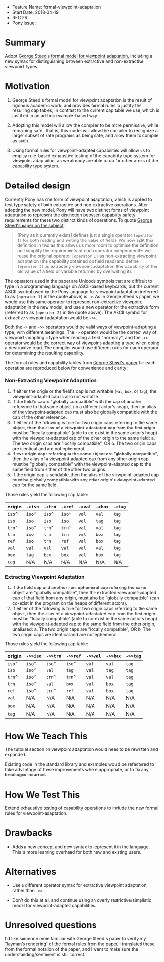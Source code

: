 - Feature Name: formal-viewpoint-adaptation
- Start Date: 2018-04-19
- RFC PR:
- Pony Issue:

# Summary

Adopt [George Steed's formal model for viewpoint adaptation][steed], including a new syntax for distinguishing between extractive and non-extractive viewpoint types.

[steed]: http://www.imperial.ac.uk/media/imperial-college/faculty-of-engineering/computing/public/GeorgeSteed.pdf

# Motivation

1. George Steed's formal model for viewpoint adaptation is the result of rigorous academic work, and provides formal rules to justify the resulting cap tables, in contrast to the current cap table we use, which is justified in an ad-hoc example-based way.

2. Adopting this model will allow the compiler to be more permissive, while remaining safe. That is, this model will allow the compiler to recognize a larger subset of safe programs as being safe, and allow them to compile as such.

3. Using formal rules for viewpoint-adapted capabilities will allow us to employ rule-based exhaustive testing of the capability type system for viewpoint adaptation, as we already are able to do for other areas of the capability type system.

# Detailed design

Currently Pony has one form of viewpoint adaptation, which is applied to test type safety of both extractive and non-extractive operations. After adopting the new model, Pony will have two distinct forms of viewpoint adaptation to represent the distinction between capability safety requirements for these two distinct kinds of operations. To quote [George Steed's paper on the subject][steed]:

> [Pony as it currently exists] defines just a single operator `[operator 1]` for both reading and writing the value of fields. We now split this definition in two as this allows us more room to optimise the definition and simplify the requirements of each operator independently: we reuse the original operator `[operator 1]` as non-extracting viewpoint adaptation (the capability obtained on field read) and define `[operator 2]` as extracting viewpoint adaptation (the capability of the old value of a field or variable returned by overwriting it).

The operators used in the paper are Unicode symbols that are difficult to type in a programming language on ASCII-based keyboards, but the current ASCII symbol used by the Pony language for viewpoint adaptation (referred to as `[operator 1]` in the quote above) is `->`. As in George Steed's paper, we would use this same operator to represent non-extractive viewpoint adaptation in the new model, and use a new operator for the extractive form (referred to as `[operator 2]` in the quote above). The ASCII symbol for extractive viewpoint adaptation would be `->>`.

Both the `->` and `->>` operators would be valid ways of viewpoint-adapting a type, with different meanings. The `->` operator would be the correct way of viewpoint-adapting a type when reading a field "normally", and the `->>` operator would be the correct way of viewpoint-adapting a type when doing a destructive read. The compiler would use different rules for each operator for determining the resulting capability.

The formal rules and capability tables from [George Steed's paper][steed] for each operation are reproduced below for convenience and clarity:

### Non-Extracting Viewpoint Adaptation

1. If either the origin or the field's cap is not writable (`val`, `box`, or `tag`), the viewpoint-adapted cap is also not writable.
2. If the field's cap is "globally compatible" with the cap of another reference to that same object (in a different actor's heap), then an alias of the viewpoint-adapted cap must also be globally compatible with the cap of the other reference.
3. If either of the following is true for two origin caps referring to the same object, then the alias of a viewpoint-adaptated cap from the first origin must be "locally compatible" (able to co-exist in the same actor's heap) with the viewpoint-adapted cap of the other origin to the same field:
  a. The two origin caps are "locally compatible", OR
  b. The two origin caps are identical and are not ephemeral.
4. If two origin caps referring to the same object are "globally compatible", then the alias of a viewpoint-adapted cap from any other origin cap must be "globally compatible" with the viewpoint-adapted cap to the same field from either of the other two origins.
5. If the origin cap is sendable, then the alias of the viewpoint-adapted cap must be globally compatible with any other origin's viewpoint-adapted cap for the same field.

Those rules yield the following cap table:

| origin | `->iso` | `->trn` | `->ref` | `->val` | `->box` | `->tag` |
|--------|---------|---------|---------|---------|---------|---------|
| `iso^` | `iso^`  | `iso^`  | `iso^`  | `val`   | `val`   | `tag`   |
| `iso`  | `iso`   | `iso`   | `iso`   | `val`   | `tag`   | `tag`   |
| `trn^` | `iso^`  | `trn^`  | `trn^`  | `val`   | `val`   | `tag`   |
| `trn`  | `iso`   | `trn`   | `trn`   | `val`   | `box`   | `tag`   |
| `ref`  | `iso`   | `trn`   | `ref`   | `val`   | `box`   | `tag`   |
| `val`  | `val`   | `val`   | `val`   | `val`   | `val`   | `tag`   |
| `box`  | `tag`   | `box`   | `box`   | `val`   | `box`   | `tag`   |
| `tag`  | N/A     | N/A     | N/A     | N/A     | N/A     | N/A     |

### Extracting Viewpoint Adaptation

1. If the field cap and another non-ephemeral cap referring the same object are "globally compatible", then the extracted-viewpoint-adapted cap of that field from any origin, must also be "globally compatible" (can co-exist in the program on the heaps of different actors).
2. If either of the following is true for two origin caps referring to the same object, then the alias of a viewpoint-adaptated cap from the first origin must be "locally compatible" (able to co-exist in the same actor's heap) with the viewpoint-adapted cap to the same field from the other origin, unaliased:
  a. The two origin caps are "locally compatible", OR
  b. The two origin caps are identical and are not ephemeral.

Those rules yield the following cap table:

| origin | `->>iso` | `->>trn` | `->>ref` | `->>val` | `->>box` | `->>tag` |
|--------|----------|----------|----------|----------|----------|----------|
| `iso^` | `iso^`   | `iso^`   | `iso^`   | `val`    | `val`    | `tag`    |
| `iso`  | `iso^`   | `val`    | `tag`    | `val`    | `tag`    | `tag`    |
| `trn^` | `iso^`   | `trn^`   | `trn^`   | `val`    | `val`    | `tag`    |
| `trn`  | `iso^`   | `val`    | `box`    | `val`    | `box`    | `tag`    |
| `ref`  | `iso^`   | `trn^`   | `ref`    | `val`    | `box`    | `tag`    |
| `val`  | N/A      | N/A      | N/A      | N/A      | N/A      | N/A      |
| `box`  | N/A      | N/A      | N/A      | N/A      | N/A      | N/A      |
| `tag`  | N/A      | N/A      | N/A      | N/A      | N/A      | N/A      |

# How We Teach This

The tutorial section on viewpoint adaptation would need to be rewritten and expanded.

Existing code in the standard library and examples would be refactored to take advantage of these improvements where appropriate, or to fix any breakages incurred.

# How We Test This

Extend exhaustive testing of capability operations to include the new formal rules for viewpoint-adaptation.

# Drawbacks

* Adds a new concept and new syntax to represent it in the language. This is more learning overhead for both new and existing users.

# Alternatives

- Use a different operator syntax for extractive viewpoint adaptation, rather than `->>`.

- Don't do this at all, and continue using an overly restrictive/simplistic model for viewpoint-adapted capabilities.

# Unresolved questions

I'd like someone more familiar with George Steed's paper to verify my "layman's rendering" of the formal rules from the paper. I translated these from the formal notation of the paper, and I want to make sure the understanding/sentiment is still correct.
